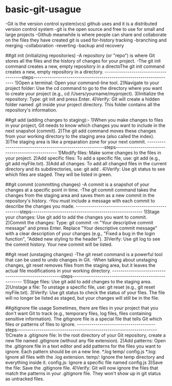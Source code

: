# basic-git-usague
-Git is the version control system(vcs) github uses and it is a distributed version control system
-git is the open source and free to use for small and large projects
-Github meanwhile is where people can share and collaborate on the files they have created 
git is used for-history tracking
               -branching and merging
               -collaboration
               -reverting
               -backup and recovery

##git init (initializing repositories)
-A repository (or "repo") is where Git stores all the files and the history of changes for your project. 
-The git init command creates a new, empty repository in a directoThe git init command creates a new, empty repository in a directory.
--------------------------------------steps--------------------------------------------------------------------
1)Open a terminal: Open your command-line tool.
2)Navigate to your project folder: Use the cd command to go to the directory where you want to create your project (e.g., cd /Users/yourname/myproject).
3)Initialize the repository: Type:
git init
and press Enter.
4)Verify: Git will create a hidden folder named .git inside your project directory. This folder contains all the repository's information.

##git add (adding changes to staging):-
1)When you make changes to files in your project, Git needs to know which changes you want to include in the next snapshot (commit).
2)The git add command moves these changes from your working directory to the staging area (also called the index).
3)The staging area is like a preparation zone for your next commit.
---------------------------------------------------------steps-------------------------------------------------
1)Modify files: Make some changes to the files in your project.
2)Add specific files: To add a specific file, use:
git add <filename>
(e.g., git add myFile.txt).
3)Add all changes: To add all changed files in the current directory and its subdirectories, use:
git add .
4)Verify: Use git status to see which files are staged. They will be listed in green.

##git commit (committing changes)
-A commit is a snapshot of your changes at a specific point in time. 
-The git commit command takes the changes from the staging area and saves them as a new commit in the repository's history. 
-You must include a message with each commit to describe the changes you made.
---------------------------------------------------steps------------------------------------------------------
1)Stage your changes: Use git add to add the changes you want to commit.
2)Commit the changes: Type:
git commit -m "Your descriptive commit message"
and press Enter. Replace "Your descriptive commit message" with a clear description of your changes (e.g., "Fixed a bug in the login function", "Added new styling to the header").
3)Verify: Use git log to see the commit history. Your new commit will be listed.

##git reset (unstaging changes)
-The git reset command is a powerful tool that can be used to undo changes in Git. 
-When talking about unstaging changes, git reset removes files from the staging area, but it leaves the actual file modifications in your working directory.
-----------------------------------------------------steps-----------------------------------------------------
1)Stage files: Use git add <file> to add changes to the staging area.
2)Unstage a file: To unstage a specific file, use:
git reset <file>
(e.g., git reset myFile.txt).
3)Verify: Use git status to check the status of your files. The file will no longer be listed as staged, but your changes will still be in the file.

##gitignore file usage
Sometimes, there are files in your project that you don't want Git to track (e.g., temporary files, log files, files containing sensitive information).
The gitignore file is a special file that tells Git which files or patterns of files to ignore.
--------------------------------------steps--------------------------------------------------------------------
1)Create a .gitignore file: In the root directory of your Git repository, create a new file named .gitignore (without any file extension).
2)Add patterns: Open the .gitignore file in a text editor and add patterns for the files you want to ignore. Each pattern should be on a new line.
*.log
temp/
config.js
*.log: Ignore all files with the .log extension.
temp/: Ignore the temp directory and everything inside it.
config.js: Ignore a specific file named config.js
3)Save the file: Save the .gitignore file.
4)Verify: Git will now ignore the files that match the patterns in your .gitignore file. They won't show up in git status as untracked files.
